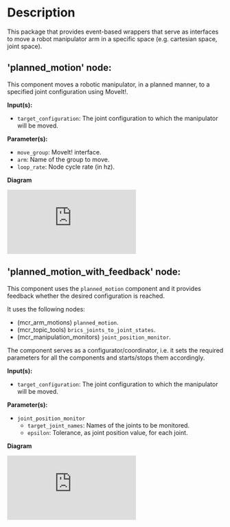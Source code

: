 # Description
This package that provides event-based wrappers that serve as interfaces to move
a robot manipulator arm in a specific space (e.g. cartesian space, joint space).

## 'planned_motion' node:
This component moves a robotic manipulator, in a planned manner, to a specified
joint configuration using MoveIt!.

**Input(s):**
  * `target_configuration`: The joint configuration to which the manipulator will
  be moved.

**Parameter(s):**
  * `move_group`: MoveIt! interface.
  * `arm`: Name of the group to move.
  * `loop_rate`: Node cycle rate (in hz).

**Diagram**

![Planned motion][planned_motion]

## 'planned_motion_with_feedback' node:
This component uses the `planned_motion` component and it provides feedback
whether the desired configuration is reached.

It uses the following nodes:
  * (mcr_arm_motions) `planned_motion`.
  * (mcr_topic_tools) `brics_joints_to_joint_states`.
  * (mcr_manipulation_monitors) `joint_position_monitor`.

The component serves as a configurator/coordinator, i.e. it sets the required
parameters for all the components and starts/stops them accordingly.

**Input(s):**
  * `target_configuration`: The joint configuration to which the manipulator will
  be moved.

**Parameter(s):**
  * `joint_position_monitor`
    * `target_joint_names`: Names of the joints to be monitored.
    * `epsilon`: Tolerance, as joint position value, for each joint.

**Diagram**

![Planned motion with feedback][planned_motion_with_feedback]

[planned_motion]: https://mas.b-it-center.de/gitgate/mas-group/mas_common_robotics/tree/hydro/mir_manipulation/mcr_manipulation/mcr_arm_motions/ros/doc/planned_motion.pdf "Planned motion"
[planned_motion_with_feedback]: https://mas.b-it-center.de/gitgate/mas-group/mas_common_robotics/tree/hydro/mir_manipulation/mcr_manipulation/mcr_arm_motions/ros/doc/planned_motion_with_feedback.pdf "Planned motion with feedback"
